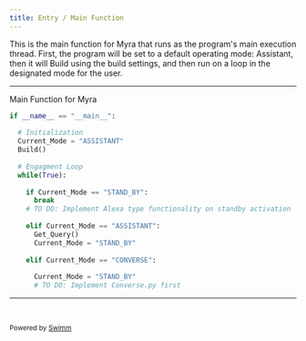 ```yaml
---
title: Entry / Main Function
---
```

This is the main function for Myra that runs as the program's main execution thread. First, the program will be set to a default operating mode: Assistant, then it will Build using the build settings, and then run on a loop in the designated mode for the user.

<SwmSnippet path="/ENTRY.py" line="4">

---

Main Function for Myra

```python
if __name__ == "__main__":
  
  # Initialization
  Current_Mode = "ASSISTANT"
  Build()
  
  # Engagment Loop
  while(True):
    
    if Current_Mode == "STAND_BY":
      break
    # TO DO: Implement Alexa type functionality on standby activation
    
    elif Current_Mode == "ASSISTANT":
      Get_Query()
      Current_Mode = "STAND_BY"
      
    elif Current_Mode == "CONVERSE":
      
      Current_Mode = "STAND_BY"
      # TO DO: Implement Converse.py first
```

---

</SwmSnippet>

&nbsp;

<SwmMeta version="3.0.0" repo-id="Z2l0aHViJTNBJTNBUENBQSUzQSUzQUF2YWxvbkFjZQ==" repo-name="PCAA"><sup>Powered by [Swimm](https://app.swimm.io/)</sup></SwmMeta>
